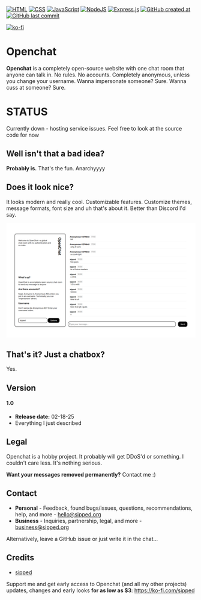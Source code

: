 
[![HTML](https://img.shields.io/badge/HTML-%23E34F26.svg?logo=html5&logoColor=white)](#)
[![CSS](https://img.shields.io/badge/CSS-1572B6?logo=css3&logoColor=fff)](#)
[![JavaScript](https://img.shields.io/badge/JavaScript-F7DF1E?logo=javascript&logoColor=000)](#)
[![NodeJS](https://img.shields.io/badge/Node.js-6DA55F?logo=node.js&logoColor=white)](#)
[![Express.js](https://img.shields.io/badge/Express.js-%23404d59.svg?logo=express&logoColor=%2361DAFB)](#)
[![GitHub created at](https://img.shields.io/github/created-at/sippedaway/Openchat)](#)
[![GitHub last commit](https://img.shields.io/github/last-commit/sippedaway/Openchat)](#)


[![ko-fi](https://ko-fi.com/img/githubbutton_sm.svg)](https://ko-fi.com/K3K31AMKAQ)

# Openchat
**Openchat** is a completely open-source website with one chat room that anyone can talk in. No rules. No accounts. Completely anonymous, unless you change your username. Wanna impersonate someone? Sure. Wanna cuss at someone? Sure.

# STATUS
Currently down - hosting service issues. Feel free to look at the source code for now

## Well isn't that a bad idea?
**Probably is.** That's the fun. Anarchyyyy

## Does it look nice?
It looks modern and really cool. Customizable features. Customize themes, message formats, font size and uh that's about it. Better than Discord I'd say.

![Cool design am I right](https://raw.githubusercontent.com/sippedaway/Openchat/refs/heads/main/public/github_image.png)

## That's it? Just a chatbox?
Yes.

## Version
#### 1.0
- **Release date:** 02-18-25
- Everything I just described

## Legal
Openchat is a hobby project. It probably will get DDoS'd or something. I couldn't care less. It's nothing serious.

**Want your messages removed permanently?**
Contact me :)

## Contact
- **Personal** - Feedback, found bugs/issues, questions, recommendations, help, and more - hello@sipped.org
- **Business** - Inquiries, partnership, legal, and more - business@sipped.org

Alternatively, leave a GitHub issue or just write it in the chat...

## Credits
- [sipped](https://github.com/sippedaway)

Support me and get early access to Openchat (and all my other projects) updates, changes and early looks __for as low as $3__: https://ko-fi.com/sipped
